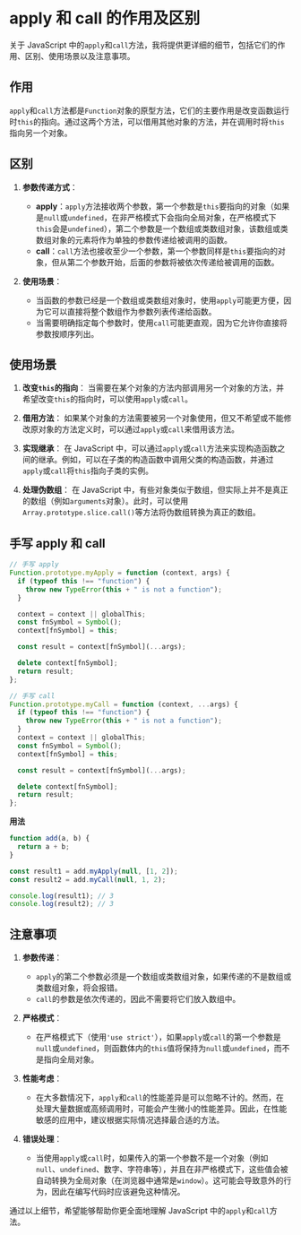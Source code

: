 # apply 和 call 的作用及区别

关于 JavaScript 中的`apply`和`call`方法，我将提供更详细的细节，包括它们的作用、区别、使用场景以及注意事项。

## 作用

`apply`和`call`方法都是`Function`对象的原型方法，它们的主要作用是改变函数运行时`this`的指向。通过这两个方法，可以借用其他对象的方法，并在调用时将`this`指向另一个对象。

## 区别

1. **参数传递方式**：

   - **apply**：`apply`方法接收两个参数，第一个参数是`this`要指向的对象（如果是`null`或`undefined`，在非严格模式下会指向全局对象，在严格模式下`this`会是`undefined`），第二个参数是一个数组或类数组对象，该数组或类数组对象的元素将作为单独的参数传递给被调用的函数。
   - **call**：`call`方法也接收至少一个参数，第一个参数同样是`this`要指向的对象，但从第二个参数开始，后面的参数将被依次传递给被调用的函数。

2. **使用场景**：
   - 当函数的参数已经是一个数组或类数组对象时，使用`apply`可能更方便，因为它可以直接将整个数组作为参数列表传递给函数。
   - 当需要明确指定每个参数时，使用`call`可能更直观，因为它允许你直接将参数按顺序列出。

## 使用场景

1. **改变`this`的指向**：
   当需要在某个对象的方法内部调用另一个对象的方法，并希望改变`this`的指向时，可以使用`apply`或`call`。

2. **借用方法**：
   如果某个对象的方法需要被另一个对象使用，但又不希望或不能修改原对象的方法定义时，可以通过`apply`或`call`来借用该方法。

3. **实现继承**：
   在 JavaScript 中，可以通过`apply`或`call`方法来实现构造函数之间的继承。例如，可以在子类的构造函数中调用父类的构造函数，并通过`apply`或`call`将`this`指向子类的实例。

4. **处理伪数组**：
   在 JavaScript 中，有些对象类似于数组，但实际上并不是真正的数组（例如`arguments`对象）。此时，可以使用`Array.prototype.slice.call()`等方法将伪数组转换为真正的数组。

## 手写 apply 和 call

```javascript
// 手写 apply
Function.prototype.myApply = function (context, args) {
  if (typeof this !== "function") {
    throw new TypeError(this + " is not a function");
  }

  context = context || globalThis;
  const fnSymbol = Symbol();
  context[fnSymbol] = this;

  const result = context[fnSymbol](...args);

  delete context[fnSymbol];
  return result;
};

// 手写 call
Function.prototype.myCall = function (context, ...args) {
  if (typeof this !== "function") {
    throw new TypeError(this + " is not a function");
  }
  context = context || globalThis;
  const fnSymbol = Symbol();
  context[fnSymbol] = this;

  const result = context[fnSymbol](...args);

  delete context[fnSymbol];
  return result;
};
```

**用法**

```javascript
function add(a, b) {
  return a + b;
}

const result1 = add.myApply(null, [1, 2]);
const result2 = add.myCall(null, 1, 2);

console.log(result1); // 3
console.log(result2); // 3
```

## 注意事项

1. **参数传递**：

   - `apply`的第二个参数必须是一个数组或类数组对象，如果传递的不是数组或类数组对象，将会报错。
   - `call`的参数是依次传递的，因此不需要将它们放入数组中。

2. **严格模式**：

   - 在严格模式下（使用`'use strict'`），如果`apply`或`call`的第一个参数是`null`或`undefined`，则函数体内的`this`值将保持为`null`或`undefined`，而不是指向全局对象。

3. **性能考虑**：

   - 在大多数情况下，`apply`和`call`的性能差异是可以忽略不计的。然而，在处理大量数据或高频调用时，可能会产生微小的性能差异。因此，在性能敏感的应用中，建议根据实际情况选择最合适的方法。

4. **错误处理**：
   - 当使用`apply`或`call`时，如果传入的第一个参数不是一个对象（例如`null`、`undefined`、数字、字符串等），并且在非严格模式下，这些值会被自动转换为全局对象（在浏览器中通常是`window`）。这可能会导致意外的行为，因此在编写代码时应该避免这种情况。

通过以上细节，希望能够帮助你更全面地理解 JavaScript 中的`apply`和`call`方法。

```

```

